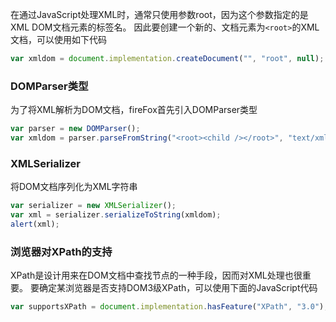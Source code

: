 在通过JavaScript处理XML时，通常只使用参数root，因为这个参数指定的是XML DOM文档元素的标签名。
因此要创建一个新的、文档元素为`<root>`的XML文档，可以使用如下代码
```js
var xmldom = document.implementation.createDocument("", "root", null);
```

### DOMParser类型
为了将XML解析为DOM文档，fireFox首先引入DOMParser类型
```js
var parser = new DOMParser();
var xmldom = parser.parseFromString("<root><child /></root>", "text/xml");
```

### XMLSerializer
将DOM文档序列化为XML字符串
```js
var serializer = new XMLSerializer();
var xml = serializer.serializeToString(xmldom);
alert(xml);
```

### 浏览器对XPath的支持
XPath是设计用来在DOM文档中查找节点的一种手段，因而对XML处理也很重要。
要确定某浏览器是否支持DOM3级XPath，可以使用下面的JavaScript代码
```js
var supportsXPath = document.implementation.hasFeature("XPath", "3.0");
```
